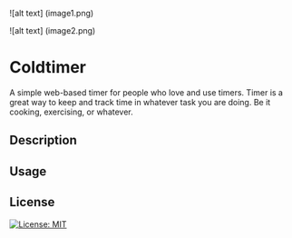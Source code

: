 
![alt text] (image1.png)

![alt text] (image2.png)

#  Coldtimer
A simple web-based timer for people who love and use timers. Timer is a great way to keep and track
time in whatever task you are doing. Be it cooking, exercising, or whatever.

## Description

## Usage

## License

[![License: MIT](https://img.shields.io/badge/License-MIT-yellow.svg)](https://opensource.org/licenses/MIT)
